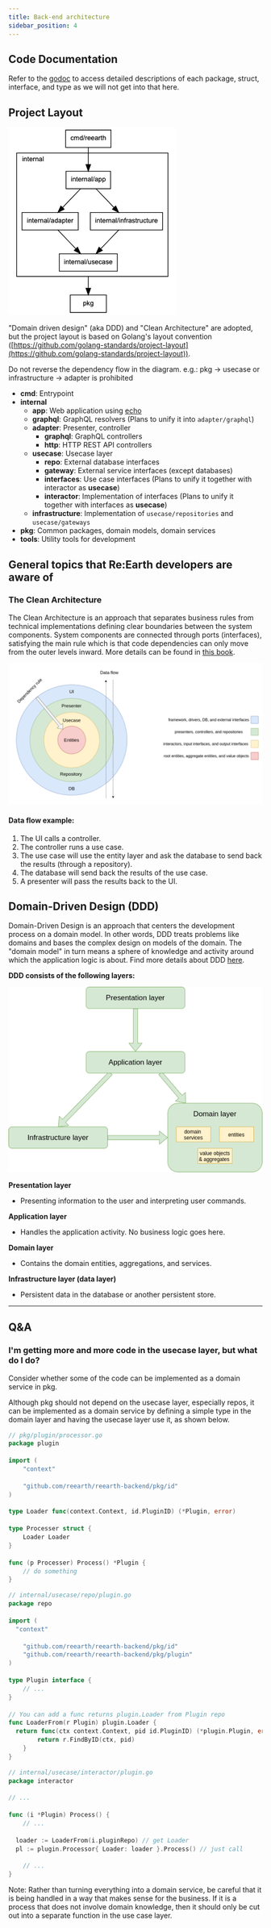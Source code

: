 ```yaml
---
title: Back-end architecture
sidebar_position: 4
---
```

## Code Documentation

Refer to the [godoc](https://reearth.github.io/reearth-backend/main/pkg/github.com/reearth/reearth-backend/index.html) to access detailed descriptions of each package, struct, interface, and type as we will not get into that here.

## **Project Layout**

![layout](./img/layout.png)

"Domain driven design" (aka DDD) and "Clean Architecture" are adopted, but the project layout is based on Golang's layout convention ([https://github.com/golang-standards/project-layout](https://github.com/golang-standards/project-layout)).

Do not reverse the dependency flow in the diagram.
e.g.: pkg → usecase or infrastructure → adapter is prohibited

- **cmd**: Entrypoint
- **internal**
    - **app**: Web application using [echo](https://echo.labstack.com/)
    - **graphql**: GraphQL resolvers (Plans to unify it into `adapter/graphql`)
    - **adapter**: Presenter, controller
        - **graphql**: GraphQL controllers
        - **http**: HTTP REST API controllers
    - **usecase**: Usecase layer
        - **repo**: External database interfaces
        - **gateway**: External service interfaces (except databases)
        - **interfaces**: Use case interfaces (Plans to unify it together with interactor as **usecase**)
        - **interactor**: Implementation of interfaces (Plans to unify it together with interfaces as **usecase**)
    - **infrastructure**: Implementation of `usecase/repositories` and `usecase/gateways`
- **pkg**: Common packages, domain models, domain services
- **tools**: Utility tools for development

## General topics that Re:Earth developers are aware of

### The Clean Architecture

The Clean Architecture is an approach that separates business rules from technical implementations defining clear boundaries between the system components. System components are connected through ports (interfaces), satisfying the main rule which is that code dependencies can only move from the outer levels inward. More details can be found in [this book](https://www.goodreads.com/book/show/18043011-clean-architecture).

![CA.png](./img/CA.png)

#### Data flow example:

1. The UI calls a controller.
2. The controller runs a use case.
3. The use case will use the entity layer and ask the database to send back the results (through a repository).
4. The database will send back the results of the use case.
5. A presenter will pass the results back to the UI.

## Domain-Driven Design (DDD)

Domain-Driven Design is an approach that centers the development process on a domain model. In other words, DDD treats problems like domains and bases the complex design on models of the domain. The "domain model" in turn means a sphere of knowledge and activity around which the application logic is about. Find more details about DDD [here](https://www.goodreads.com/en/book/show/179133).

**DDD consists of the following layers:**

![DDD.png](./img/DDD.png)

**Presentation layer**

- Presenting information to the user and interpreting user commands.

**Application layer**

- Handles the application activity. No business logic goes here.

**Domain layer** 

- Contains the domain entities, aggregations, and services.

**Infrastructure layer (data layer)**

- Persistent data in the database or another persistent store.

---

## Q&A

### I'm getting more and more code in the usecase layer, but what do I do?

Consider whether some of the code can be implemented as a domain service in pkg.

Although pkg should not depend on the usecase layer, especially repos, it can be implemented as a domain service by defining a simple type in the domain layer and having the usecase layer use it, as shown below.

```go
// pkg/plugin/processor.go
package plugin

import (
	"context"

	"github.com/reearth/reearth-backend/pkg/id"
)

type Loader func(context.Context, id.PluginID) (*Plugin, error)

type Processer struct {
	Loader Loader
}

func (p Processer) Process() *Plugin {
	// do something
}
```

```go
// internal/usecase/repo/plugin.go
package repo

import (
  "context"

	"github.com/reearth/reearth-backend/pkg/id"
	"github.com/reearth/reearth-backend/pkg/plugin"
)

type Plugin interface {
	// ...
}

// You can add a func returns plugin.Loader from Plugin repo
func LoaderFrom(r Plugin) plugin.Loader {
  return func(ctx context.Context, pid id.PluginID) (*plugin.Plugin, error) {
		return r.FindByID(ctx, pid)
	} 
}
```

```go
// internal/usecase/interactor/plugin.go
package interactor

// ...

func (i *Plugin) Process() {
	// ...

  loader := LoaderFrom(i.pluginRepo) // get Loader
  pl := plugin.Processor{ Loader: loader }.Process() // just call

	// ...
}

```

Note: Rather than turning everything into a domain service, be careful that it is being handled in a way that makes sense for the business. If it is a process that does not involve domain knowledge, then it should only be cut out into a separate function in the use case layer.